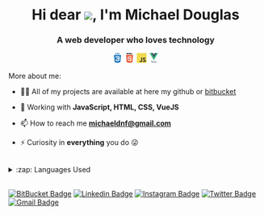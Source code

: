 <h1 align="center">Hi dear <img src="https://raw.githubusercontent.com/kaueMarques/kaueMarques/master/hi.gif" width="30px">, I'm Michael Douglas</h1>
<h3 align="center">A web developer who loves technology</h3>
<p align="center"> 
  <img src="https://raw.githubusercontent.com/devicons/devicon/master/icons/css3/css3-plain-wordmark.svg" alt="css3"  width="20" height="20"/>
  <img src="https://raw.githubusercontent.com/devicons/devicon/master/icons/html5/html5-original-wordmark.svg" alt="html5"  width="20" height="20"/>
  <img src="https://raw.githubusercontent.com/devicons/devicon/master/icons/javascript/javascript-original.svg" alt="javascript" width="20" height="20"/>
  <!--<img src="https://raw.githubusercontent.com/devicons/devicon/master/icons/react/react-original-wordmark.svg" alt="react" width="20" height="20"/> -->
  <img src="https://raw.githubusercontent.com/devicons/devicon/9c6bfdb9783cdfe1018666ed76adcfd3eab6fad6/icons/vuejs/vuejs-original-wordmark.svg" alt="vuejs" width="20" height="20"/>
</p>

More about me:

- 👨‍💻 All of my projects are available at here my github or <a href="https://bitbucket.com/michaeldnf">bitbucket</a>

- 🔧 Working with **JavaScript, HTML, CSS, VueJS**

- 📫 How to reach me **michaeldnf@gmail.com**

- ⚡ Curiosity in **everything** you do 😜

</br>

<details>
  </br>
  <summary>:zap: Languages Used</summary>
  <img src="https://github-readme-stats.vercel.app/api/top-langs/?username=michaeldnf&layout=compact&bg_color=333333&text_color=ffffff">
</details>

</br>

[![BitBucket Badge](https://img.shields.io/badge/BitBucket-blue?style=flat-square&logo=Bitbucket&logoColor=white&link=https://bitbucket.com/michaeldnf)](https://bitbucket.com/michaeldnf)
[![Linkedin Badge](https://img.shields.io/badge/-LinkedIn-blue?style=flat-square&logo=Linkedin&logoColor=white&link=https://www.linkedin.com/in/michaeldnf/)](https://www.linkedin.com/in/michaeldnf/)
[![Instagram Badge](https://img.shields.io/badge/-Instagram-purple?style=flat-square&logo=Instagram&logoColor=white&link=https://www.instagram.com/michaeldnf/)](https://www.instagram.com/michaeldnf/)
[![Twitter Badge](https://img.shields.io/badge/-Twitter-1DA1F2?style=flat-square&logo=twitter&logoColor=white&link=https://www.twitter.com/michaeldnf)](https://www.twitter.com/michaeldnf)
[![Gmail Badge](https://img.shields.io/badge/-Gmail-c14438?style=flat-square&logo=Gmail&logoColor=white&link=mailto:michaeldnf@gmail.com)](mailto:michaeldnf@gmail.com)

<!-- Thanks Mayk Brito for the README layout att **github.com/maykbrito** -->

